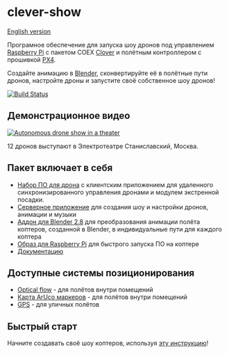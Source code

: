 # clever-show

[English version](README.md)

Програмное обеспечение для запуска шоу дронов под управлением [Raspberry Pi](https://www.raspberrypi.org/) с пакетом COEX [Clover](https://github.com/CopterExpress/clover) и полётным контроллером с прошивкой [PX4](https://github.com/PX4/Firmware).

Создайте анимацию в [Blender](https://www.blender.org/), сконвертируйте её в полётные пути дронов, настройте дроны и запустите своё собственное шоу дронов!

[![Build Status](https://travis-ci.org/CopterExpress/clever-show.svg?branch=master)](https://travis-ci.org/CopterExpress/clever-show)

## Демонстрационное видео

[![Autonomous drone show in a theater](http://img.youtube.com/vi/HdHbZFz7nR0/0.jpg)](http://www.youtube.com/watch?v=HdHbZFz7nR0)

12 дронов выступают в Электротеатре Станиславский, Москва.

## Пакет включает в себя

* [Набор ПО для дрона](drone/) с клиентским приложением для удаленного синхронизированного управления дронами и модулем экстренной посадки.
* [Серверное приложение](server/) для создания шоу и настройки дронов, анимации и музыки
* [Аддон для Blender 2.8](blender-addon/) для преобразования анимации полёта коптеров, созданной в Blender, в индивидуальные пути для каждого коптера
* [Образ для Raspberry Pi](https://github.com/CopterExpress/clever-show/releases/latest) для быстрого запуска ПО на коптере
* [Документацию](docs/ru/SUMMARY.md)

## Доступные системы позиционирования

* [Optical flow](https://clover.coex.tech/ru/optical_flow.html) - для полётов внутри помещений
* [Карта ArUco маркеров](https://clover.coex.tech/ru/aruco_map.html) - для полётов внутри помещений
* [GPS](https://clover.coex.tech/ru/gps.html) - для уличных полётов

## Быстрый старт

Начните создавать своё шоу коптеров, используя [эту инструкцию](docs/ru/start-tutorial.md)!
